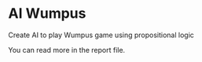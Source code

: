 # AI Wumpus

Create AI to play Wumpus game using propositional logic  

You can read more in the report file.
